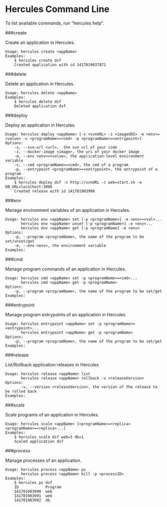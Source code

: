 Hercules Command Line
====

To list available commands, run "hercules help".

###create

Create an application in Hercules.

    Usage: hercules create <appName>
    Examples:
    	$ hercules create dsf
    	Created application with id 1417019037871

###delete

Delete an application in Hercules.

	Usage: hercules delete <appName>
	Examples:
		$ hercules delete dsf
		Deleted application dsf

###deploy

Deploy an application in Hercules.

    Usage: hercules deploy <appName> [-s <svnURL> -i <imageURI> -e <env>=<value> -c <programName>=<cmd> -p <programName>=<entrypoint>]
    Options:
    	-s, --svn-url <url>,  the svn url of your code
    	-i, --docker-image <image>, the uri of your docker image
    	-e, --env <env>=<value>, the application-level environment variable
    	-c, --cmd <programName>=<cmd>, the cmd of a program
    	-p, --entrypoint <programName>=<entrypoint>, the entrypoint of a program
    Examples:
    	$ hercules deploy dsf -s http://svnURL -c web=start.sh -e DB_URL=localhost:3006 
    	Created release with id 141701903990

###env

Manage environment variables of an application in Hercules.

	Usage: hercules env <appName> set [-p <programName>] -e <env>=<val>...
		   hercules env <appName> unset [-p <programName>] -e <env>...
		   hercules env <appName> get [-p <programName] -e <env>
	Options:
		-p, --program <programName>, the name of the program to be set/unset/get
		-e, --env <env>, the environment variable
	Examples: 
	
###cmd

Manage program commands of an application in Hercules.

	Usage: hercules cmd <appName> set -p <programName>=<cmd>...
	   	   hercules cmd <appName> get -p <programName>
	Options:
		-p, --program <programName>, the name of the program to be set/get
	Examples: 
	
###entrypoint

Manage program entrypoints of an application in Hercules

	Usage: hercules entrypoint <appName> set -p <programName>=<entrypoint>...
		   hercules entrypoint <appName> get -p <programName>
	Options:
		-p, --program <programName>, the name of the program to be set/get
	Examples: 

###release

List/Rollback application releases in Hercules

	Usage: hercules release <appName> list
	       hercules release <appName> rollback -v <releaseVersion>
	Options:
	       -v, --version <releaseVersion>, the version of the release to be rolled back
	Examples: 

###scale

Scale programs of an application in Hercules.

    Usage: hercules scale <appName> [<programName>=<replica> <programName>=<replica>...]
    Examples:
    	$ hercules scale dsf web=3 db=1
    	Scaled application dsf

###process

Manage processes of an application.

	Usage: hercules process <appName> ps
		   hercules process <appName> kill -p <processID>
	Examples:
	    $ hercules ps dsf
	    ID            Program
		141701903990  web
		141701903991  web
		141701903992  db


